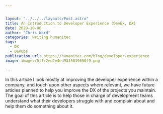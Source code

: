 ```yaml
---


layout: "../../../layouts/Post.astro"
title: An Introduction to Developer Experience (DevEx, DX)
date: 2020-10-06
author: "Chris Ward"
categories: writing humanitec
tags: 
  - DX
  - DevOps
publication_url: https://humanitec.com/blog/developer-experience
image: images/5f7c2ed2e4ed9315819650f9.png

---
```


In this article I look mostly at improving the developer experience within a company, and touch upon other aspects where relevant, we have future articles planned to help you improve the DX of the projects you maintain. The goal of this article is to help those in charge of development teams understand what their developers struggle with and complain about and help them do something about it.
